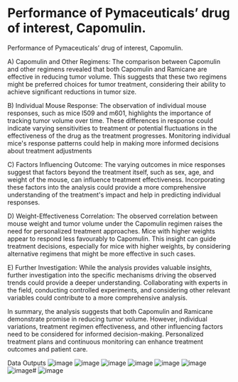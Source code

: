 # Performance of Pymaceuticals’ drug of interest, Capomulin.
Performance of Pymaceuticals’ drug of interest, Capomulin.

A)	Capomulin and Other Regimens:
The comparison between Capomulin and other regimens revealed that both Capomulin and Ramicane are effective in reducing tumor volume. This suggests that these two regimens might be preferred choices for tumor treatment, considering their ability to achieve significant reductions in tumor size.

B) Individual Mouse Response: 
The observation of individual mouse responses, such as mice l509 and m601, highlights the importance of tracking tumor volume over time. These differences in response could indicate varying sensitivities to treatment or potential fluctuations in the effectiveness of the drug as the treatment progresses. Monitoring individual mice's response patterns could help in making more informed decisions about treatment adjustments 

C) Factors Influencing Outcome: 
The varying outcomes in mice responses suggest that factors beyond the treatment itself, such as sex, age, and weight of the mouse, can influence treatment effectiveness. Incorporating these factors into the analysis could provide a more comprehensive understanding of the treatment's impact and help in predicting individual responses.

D) Weight-Effectiveness Correlation: 
The observed correlation between mouse weight and tumor volume under the Capomulin regimen raises the need for personalized treatment approaches. Mice with higher weights appear to respond less favourably to Capomulin. This insight can guide treatment decisions, especially for mice with higher weights, by considering alternative regimens that might be more effective in such cases.
     
E) Further Investigation: While the analysis provides valuable insights, further investigation into the specific mechanisms driving the observed trends could provide a deeper understanding. Collaborating with experts in the field, conducting controlled experiments, and considering other relevant variables could contribute to a more comprehensive analysis.

In summary, the analysis suggests that both Capomulin and Ramicane demonstrate promise in reducing tumor volume. However, individual variations, treatment regimen effectiveness, and other influencing factors need to be considered for informed decision-making. Personalized treatment plans and continuous monitoring can enhance treatment outcomes and patient care.

 Data Outputs
 ![image](https://github.com/SteveRamasamy/Pymaceuticals/assets/142780119/0d17ffd5-40af-43ce-9b6a-e175ff722b56)
 ![image](https://github.com/SteveRamasamy/Pymaceuticals/assets/142780119/627147b1-feca-447d-b11a-552c80338450)
 ![image](https://github.com/SteveRamasamy/Pymaceuticals/assets/142780119/2924edff-c722-45c1-a79b-795589c38977)
 ![image](https://github.com/SteveRamasamy/Pymaceuticals/assets/142780119/c4be78a3-cee6-42ec-a832-d7fcb0191cc4)
 ![image](https://github.com/SteveRamasamy/Pymaceuticals/assets/142780119/26fa56d9-fb89-4d7e-97e8-893067ffb9cd)
 ![image](https://github.com/SteveRamasamy/Pymaceuticals/assets/142780119/2c000b0a-39f7-4cd1-9358-eb30d57ba7a3)
 ![image](https://github.com/SteveRamasamy/Pymaceuticals/assets/142780119/3e54359f-8ffb-4875-9446-cc787e6f369c)#
 ![image](https://github.com/SteveRamasamy/Pymaceuticals/assets/142780119/a69d4e8a-8b53-47d7-b1dc-d8d0181dc70b)








